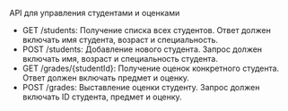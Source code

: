 API для управления студентами и оценками
* GET /students: Получение списка всех студентов. Ответ должен включать имя студента, возраст и специальность.
* POST /students: Добавление нового студента. Запрос должен включать имя, возраст и специальность студента.
* GET /grades/{studentId}: Получение оценок конкретного студента. Ответ должен включать предмет и оценку.
* POST /grades: Выставление оценки студенту. Запрос должен включать ID студента, предмет и оценку.
